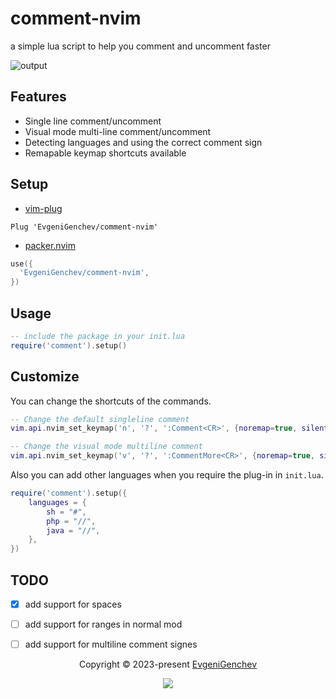 # comment-nvim

a simple lua script to help you comment and uncomment faster

![output](https://user-images.githubusercontent.com/59848681/225922533-96f25b78-f564-4324-9474-ab35fe9b4eaf.gif)

## Features

- Single line comment/uncomment
- Visual mode multi-line comment/uncomment
- Detecting languages and using the correct comment sign
- Remapable keymap shortcuts available

## Setup

- [vim-plug](https://github.com/junegunn/vim-plug)

```vim
Plug 'EvgeniGenchev/comment-nvim'
```

- [packer.nvim](https://github.com/wbthomason/packer.nvim)

```lua
use({
  'EvgeniGenchev/comment-nvim',
})
```

## Usage
```lua
-- include the package in your init.lua
require('comment').setup()
```



## Customize

You can change the shortcuts of the commands.

```lua
-- Change the default singleline comment
vim.api.nvim_set_keymap('n', '?', ':Comment<CR>', {noremap=true, silent=false})

-- Change the visual mode multiline comment
vim.api.nvim_set_keymap('v', '?', ':CommentMore<CR>', {noremap=true, silent=false})
```

Also you can add other languages when you require the plug-in in `init.lua`.

```lua
require('comment').setup({
	languages = {
		sh = "#",
		php = "//",
		java = "//",
	},
})
```

## TODO

- [x] add support for spaces
- [ ] add support for ranges in normal mod
- [ ] add support for multiline comment signes


<p align="center">
  Copyright &copy; 2023-present
  <a href="https://github.com/EvgeniGenchev" target="_blank">EvgeniGenchev</a>
</p>
<p align="center">
  <a href="https://github.com/EvgeniGenchev/comment-nvim/blob/master/LICENSE"
    ><img
      src="https://img.shields.io/static/v1.svg?style=for-the-badge&label=License&message=MIT&logoColor=d9e0ee&colorA=282a36&colorB=c678dd"
  /></a>
</p>
